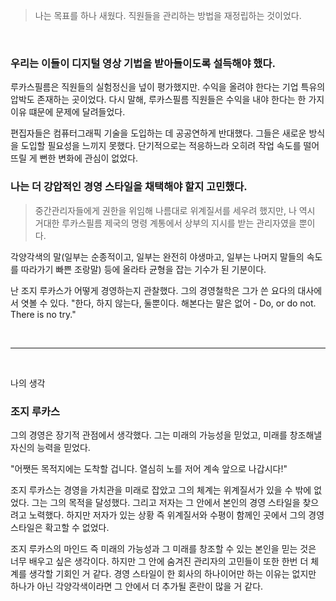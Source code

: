 > 나는 목표를 하나 새웠다.
직원들을 관리하는 방법을 재정립하는 것이었다.

<br>

### 우리는 이들이 디지털 영상 기법을 받아들이도록 설득해야 했다.

루카스필름은 직원들의 실험정신을 넢이 평가했지만. 수익을 올려야 한다는 기업 특유의 압박도 존재하는 곳이었다. 다시 말해, 루카스필름 직원들은 수익을 내야 한다는 한 가지 이유 떄문에 문제에 달려들었다.

편집자들은 컴퓨터그래픽 기술을 도입하는 데 공공연하게 반대했다.
그들은 새로운 방식을 도입할 필요성을 느끼지 못했다.
단기적으로는 적응하느라 오히려 작업 속도를 떨어뜨릴 게 뻔한 변화에 관심이 없었다.
<br>

### 나는 더 강압적인 경영 스타일을 채택해야 할지 고민했다.

> 중간관리자들에게 권한을 위임해 나름대로 위계질서를 세우려 했지만, 나 역시 거대한 루카스필름 제국의 명령 계통에서 상부의 지시를 받는 관리자였을 뿐이다.

각양각색의 말(일부는 순종적이고, 일부는 완전히 야생마고, 일부는 나머지 말들의 속도를 따라가기 빠쁜 조랑말) 등에 올라타 균형을 잡는 기수가 된 기분이다.

난 조지 루카스가 어떻게 경영하는지 관찰했다.
그의 경영철학은 그가 쓴 요다의 대사에서 엿볼 수 있다.
"한다, 하지 않는다, 둘뿐이다. 해본다는 말은 없어 - Do, or do not. There is no try."

<br>

___

<br>

나의 생각

### 조지 루카스

그의 경영은 장기적 관점에서 생각했다.
그는 미래의 가능성을 믿었고, 미래를 창조해낼 자신의 능력을 믿었다.

"어쨋든 목적지에는 도착할 겁니다. 열심히 노를 저어 계속 앞으로 나갑시다!"

조지 루카스는 경영을 가치관을 미래로 잡았고 그의 체계는 위계질서가 있을 수 밖에 없었다. 그는 그의 목적을 달성했다. 그리고 저자는 그 안에서 본인의 경영 스타일을 찾으려고 노력했다. 하지만 저자가 있는 상황 즉 위계질서와 수평이 함께인 곳에서 그의 경영 스타일은 확고할 수 없었다.

조지 루카스의 마인드 즉 미래의 가능성과 그 미래를 창조할 수 있는 본인을 믿는 것은 너무 배우고 싶은 생각이다. 하지만 그 안에 숨겨진 관리자의 고민들이 또한 한번 더 체계를 생각할 기회인 거 같다. 경영 스타일이 한 회사의 하나이어만 하는 이유는 없지만 하나가 아닌 각양각색이라면 그 안에서 더 추가될 혼란이 많을 거 같다.

